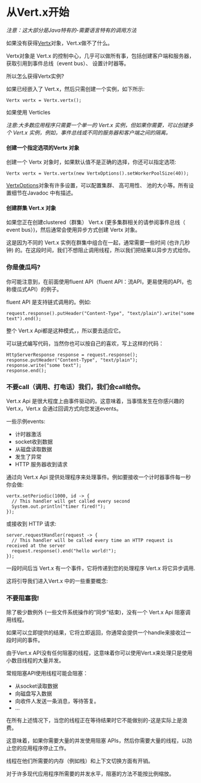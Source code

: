 # 从Vert.x开始

*注意：这大部分是Java特有的-需要语言特有的调用方法*


如果没有获得[Vertx](http://vertx.io/docs/apidocs/io/vertx/core/Vertx.html)对象，Vert.x做不了什么。

Vertx对象是 Vert.x 的控制中心，几乎可以做所有事，包括创建客户端和服务器，获取引用到事件总线（event bus）、 设置计时器等。

所以怎么获得Vertx实例?

如果已经嵌入了 Vert.x，然后只需创建一个实例，如下所示:

```
Vertx vertx = Vertx.vertx();
```

如果使用 Verticles

*注意:大多数应用程序只需要一个单一的 Vert.x 实例，但如果你需要，可以创建多个 Vert.x 实例，例如，事件总线或不同的服务器和客户端之间的隔离。*

#### 创建一个指定选项的Vertx 对象

创建一个 Vertx 对象时，如果默认值不是正确的选择，你还可以指定选项:

```
Vertx vertx = Vertx.vertx(new VertxOptions().setWorkerPoolSize(40));
```

[VertxOptions](http://vertx.io/docs/apidocs/io/vertx/core/VertxOptions.html)对象有许多设置，可以配置集群、 高可用性、 池的大小等。所有设置细节在Javadoc 中有描述。

#### 创建群集 Vert.x 对象

如果您正在创建clustered（群集） Vert.x (更多集群相关的请参阅事件总线（ event bus）)，然后通常会使用异步方式创建 Vertx 对象。

这是因为不同的 Vert.x 实例在群集中组合在一起，通常需要一些时间 (也许几秒钟) 的。在这段时间，我们不想阻止调用线程，所以我们把结果以异步方式给你。

### 你是傻瓜吗?

你可能注意到，在前面使用fluent API（fluent API：流API，更易使用的API，也称傻瓜式API）的例子。

fluent API 是支持链式调用的。例如:

```
request.response().putHeader("Content-Type", "text/plain").write("some text").end();
```

整个 Vert.x Api都是这种模式，，所以要去适应它。

可以链式编写代码，当然你也可以按自己的喜欢，写上这样的代码：


```
HttpServerResponse response = request.response();
response.putHeader("Content-Type", "text/plain");
response.write("some text");
response.end();
```


### 不要call（调用、打电话）我们，我们会call给你。

Vert.x Api 是很大程度上由事件驱动的。这意味着，当事情发生在你感兴趣的Vert.x，Vert.x 会通过回调方式向您发送events。

一些示例events:

* 计时器激活
* socket收到数据
* 从磁盘读取数据
* 发生了异常
* HTTP 服务器收到请求

通过向 Vert.x Api 提供处理程序来处理事件。例如要接收一个计时器事件每一秒你会做:

```
vertx.setPeriodic(1000, id -> {
  // This handler will get called every second
  System.out.println("timer fired!");
});
```

或接收到 HTTP 请求:

```
server.requestHandler(request -> {
  // This handler will be called every time an HTTP request is received at the server
  request.response().end("hello world!");
});
```

一段时间后当 Vert.x 有一个事件，它将传递到您的处理程序 Vert.x 将它异步调用.

这将引导我们进入Vert.x 中的一些重要概念:

### 不要阻塞我!

除了极少数例外 (一些文件系统操作的“同步”结束)，没有一个 Vert.x Api 阻塞调用线程。

如果可以立即提供的结果，它将立即返回，你通常会提供一个handle来接收过一段时间的事件。

由于Vert.x API没有任何阻塞的线程，这意味着你可以使用Vert.x来处理只是使用小数目线程的大量并发。

常规阻塞API使用线程可能会阻塞：

* 从socket读取数据
* 向磁盘写入数据
* 向收件人发送一条消息，等待答复。
* …

在所有上述情况下，当您的线程正在等待结果时它不能做别的-这是实际上是浪费。

这意味着，如果你需要大量的并发使用阻塞 APIs，然后你需要大量的线程，以防止您的应用程序停止工作。

线程在他们所需要的内存（例如栈）和上下文切换方面有开销。

对于许多现代应用程序所需要的并发水平，阻塞的方法不能按比例缩放。